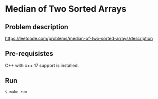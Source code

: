 # Median of Two Sorted Arrays

## Problem description
https://leetcode.com/problems/median-of-two-sorted-arrays/description

## Pre-requisistes
C++ with c++ 17 support is installed.

## Run

```
$ make run
```